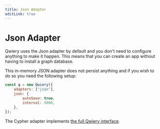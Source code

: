 ```yaml
---
title: Json Adapter
editLink: true
---
```


# Json Adapter

Qwiery uses the Json adapter by default and you don't need to configure anything to make it happen. This means that you can create an app without having to install a graph database.

This in-memory JSON adapter does not persist anything and if you wish to do so you need the following setup:

```javascript
const q = new Qwiery({
    adapters: ["json"],
    json: {
        autoSave: true,
        interval: 5000,
    },
});
```


The Cypher adapter implements [the full Qwiery interface](/dal/adapter-methods).